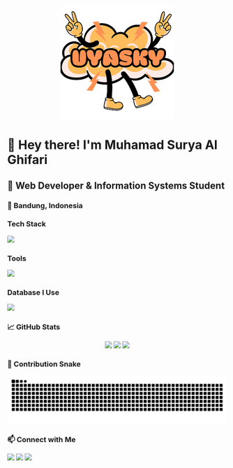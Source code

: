 <p align="center">
  <img src="https://raw.githubusercontent.com/Suryaalghifari/Suryaalghifari/main/assets/logo.png" width="260" />
</p>

# 👋 Hey there! I'm Muhamad Surya Al Ghifari

## 💼 Web Developer & Information Systems Student
### 📍 Bandung, Indonesia



### Tech Stack
<p align="left">
  <img src="https://skillicons.dev/icons?i=html,css,js,ts,php,python,bootstrap,tailwind,vue,react,vite,nodejs,express,laravel,flutter,dart" height="48" />
</p>

### Tools
<p align="left">
  <img src="https://skillicons.dev/icons?i=vscode,figma,git,postman,github,docker,linux,windows,vercel,sublime" height="48" />
</p>

### Database I Use
<p align="left">
  <img src="https://skillicons.dev/icons?i=mongodb,firebase,mysql,postgres,supabase" height="48" />
</p>



### 📈 GitHub Stats
<p align="center">
  <img src="https://github-readme-stats.vercel.app/api?username=Suryaalghifari&show_icons=true&theme=github_dark" height="150"/>
  <img src="https://github-readme-stats.vercel.app/api/top-langs/?username=Suryaalghifari&layout=compact&theme=github_dark" height="150"/>
  <img src="https://github-readme-streak-stats.herokuapp.com/?user=Suryaalghifari&theme=dark&hide_border=true" height="150"/>
</p>

### 🐍 Contribution Snake
<p align="center">
  <picture>
    <source media="(prefers-color-scheme: dark)" srcset="https://raw.githubusercontent.com/Suryaalghifari/github-contribution-snake/output/github-contribution-grid-snake-dark.svg" />
    <source media="(prefers-color-scheme: light)" srcset="https://raw.githubusercontent.com/Suryaalghifari/github-contribution-snake/output/github-contribution-grid-snake.svg" />
    <img alt="github contribution grid snake animation" src="https://raw.githubusercontent.com/Suryaalghifari/github-contribution-snake/output/github-contribution-grid-snake.svg" />
  </picture>
</p>

### 📫 Connect with Me
<p align="left">
  <a href="https://https://www.linkedin.com/in/muhamad-surya-al-ghifari-791625335/"><img src="https://img.shields.io/badge/LinkedIn-blue?logo=linkedin&style=for-the-badge" /></a>
  <a href="mailto:m.suryaalghifari@gmail.com"><img src="https://img.shields.io/badge/Gmail-red?logo=gmail&style=for-the-badge" /></a>
  <a href="http://www.suryaalghifari.com/"><img src="https://img.shields.io/badge/Website-3423A6?style=for-the-badge&logo=Google-Chrome&logoColor=white"/></a>
</p>
